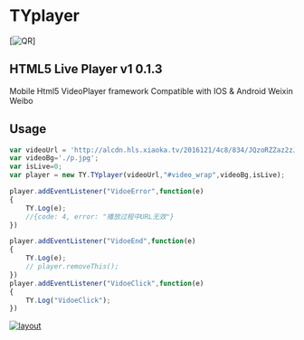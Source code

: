TYplayer
======

[![QR](https://watertian.github.io/TYplayer/assets/TYplayerQR.gif)]

## HTML5 Live Player v1 0.1.3
Mobile Html5 VideoPlayer framework
Compatible with IOS & Android Weixin Weibo

## Usage
```javascript
var videoUrl = 'http://alcdn.hls.xiaoka.tv/2016121/4c8/834/JQzoRZZaz2zJ5GbS/index.m3u8';
var videoBg='./p.jpg';
var isLive=0;
var player = new TY.TYplayer(videoUrl,"#video_wrap",videoBg,isLive);

player.addEventListener("VidoeError",function(e)
{
    TY.Log(e);
    //{code: 4, error: "播放过程中URL无效"}
})

player.addEventListener("VidoeEnd",function(e)
{
    TY.Log(e);
    // player.removeThis();
}) 
player.addEventListener("VidoeClick",function(e)
{
    TY.Log("VidoeClick");
}) 
```
[![layout](https://watertian.github.io/TYplayer/assets/TYplayerLayout.jpg)](http://watertian.github.io/TYplayer/)







